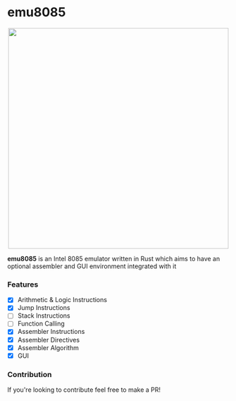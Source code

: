 # emu8085 

<div style="text-align: center">
  <img src="https://i.imgur.com/06PAjuS.png" width=500 height=500 style="margin: 0 auto;"></img>
</div>

**emu8085** is an Intel 8085 emulator written in Rust which aims to have an optional assembler and GUI environment integrated with it

### Features

- [x] Arithmetic & Logic Instructions
- [x] Jump Instructions
- [ ] Stack Instructions
- [ ] Function Calling
- [x] Assembler Instructions
- [x] Assembler Directives
- [x] Assembler Algorithm
- [x] GUI

### Contribution

If you're looking to contribute feel free to make a PR!

